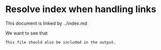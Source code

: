 # Resolve index when handling links

This document is linked by ../index.md

We want to see that 

```text example2.txt
This file should also be included in the output.
```

